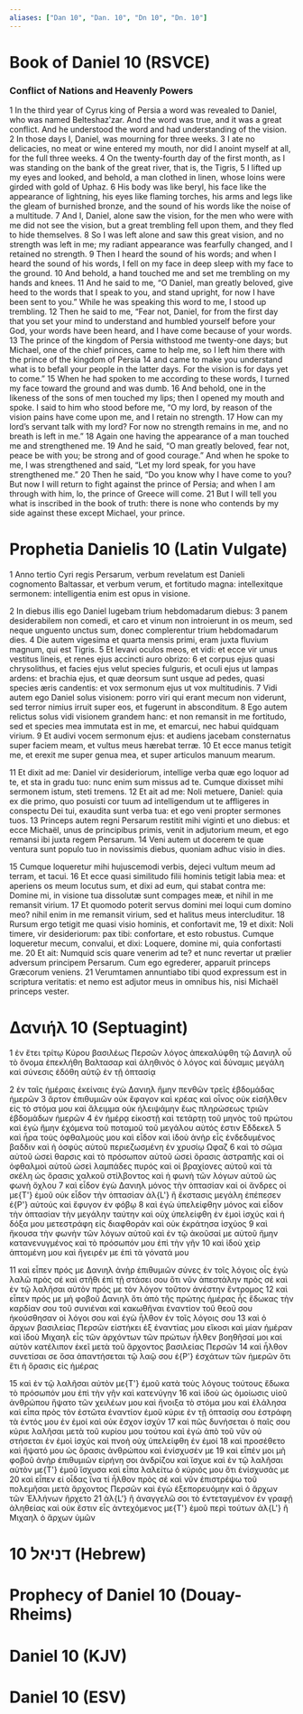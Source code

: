 ```yaml
---
aliases: ["Dan 10", "Dan. 10", "Dn 10", "Dn. 10"]
---
```



# Book of Daniel 10 (RSVCE)

### Conflict of Nations and Heavenly Powers
1 In the third year of Cyrus king of Persia a word was revealed to Daniel, who was named Belteshazʹzar. And the word was true, and it was a great conflict. And he understood the word and had understanding of the vision.
2 In those days I, Daniel, was mourning for three weeks.
3 I ate no delicacies, no meat or wine entered my mouth, nor did I anoint myself at all, for the full three weeks.
4 On the twenty-fourth day of the first month, as I was standing on the bank of the great river, that is, the Tigris,
5 I lifted up my eyes and looked, and behold, a man clothed in linen, whose loins were girded with gold of Uphaz.
6 His body was like beryl, his face like the appearance of lightning, his eyes like flaming torches, his arms and legs like the gleam of burnished bronze, and the sound of his words like the noise of a multitude.
7 And I, Daniel, alone saw the vision, for the men who were with me did not see the vision, but a great trembling fell upon them, and they fled to hide themselves.
8 So I was left alone and saw this great vision, and no strength was left in me; my radiant appearance was fearfully changed, and I retained no strength.
9 Then I heard the sound of his words; and when I heard the sound of his words, I fell on my face in deep sleep with my face to the ground.
10 And behold, a hand touched me and set me trembling on my hands and knees.
11 And he said to me, “O Daniel, man greatly beloved, give heed to the words that I speak to you, and stand upright, for now I have been sent to you.” While he was speaking this word to me, I stood up trembling.
12 Then he said to me, “Fear not, Daniel, for from the first day that you set your mind to understand and humbled yourself before your God, your words have been heard, and I have come because of your words.
13 The prince of the kingdom of Persia withstood me twenty-one days; but Michael, one of the chief princes, came to help me, so I left him there with the prince of the kingdom of Persia
14 and came to make you understand what is to befall your people in the latter days. For the vision is for days yet to come.”
15 When he had spoken to me according to these words, I turned my face toward the ground and was dumb.
16 And behold, one in the likeness of the sons of men touched my lips; then I opened my mouth and spoke. I said to him who stood before me, “O my lord, by reason of the vision pains have come upon me, and I retain no strength.
17 How can my lord’s servant talk with my lord? For now no strength remains in me, and no breath is left in me.”
18 Again one having the appearance of a man touched me and strengthened me.
19 And he said, “O man greatly beloved, fear not, peace be with you; be strong and of good courage.” And when he spoke to me, I was strengthened and said, “Let my lord speak, for you have strengthened me.”
20 Then he said, “Do you know why I have come to you? But now I will return to fight against the prince of Persia; and when I am through with him, lo, the prince of Greece will come.
21 But I will tell you what is inscribed in the book of truth: there is none who contends by my side against these except Michael, your prince.


# Prophetia Danielis 10 (Latin Vulgate)

1 Anno tertio Cyri regis Persarum, verbum revelatum est Danieli cognomento Baltassar, et verbum verum, et fortitudo magna: intellexitque sermonem: intelligentia enim est opus in visione.

2 In diebus illis ego Daniel lugebam trium hebdomadarum diebus:
3 panem desiderabilem non comedi, et caro et vinum non introierunt in os meum, sed neque unguento unctus sum, donec complerentur trium hebdomadarum dies.
4 Die autem vigesima et quarta mensis primi, eram juxta fluvium magnum, qui est Tigris.
5 Et levavi oculos meos, et vidi: et ecce vir unus vestitus lineis, et renes ejus accincti auro obrizo:
6 et corpus ejus quasi chrysolithus, et facies ejus velut species fulguris, et oculi ejus ut lampas ardens: et brachia ejus, et quæ deorsum sunt usque ad pedes, quasi species æris candentis: et vox sermonum ejus ut vox multitudinis.
7 Vidi autem ego Daniel solus visionem: porro viri qui erant mecum non viderunt, sed terror nimius irruit super eos, et fugerunt in absconditum.
8 Ego autem relictus solus vidi visionem grandem hanc: et non remansit in me fortitudo, sed et species mea immutata est in me, et emarcui, nec habui quidquam virium.
9 Et audivi vocem sermonum ejus: et audiens jacebam consternatus super faciem meam, et vultus meus hærebat terræ.
10 Et ecce manus tetigit me, et erexit me super genua mea, et super articulos manuum mearum.

11 Et dixit ad me: Daniel vir desideriorum, intellige verba quæ ego loquor ad te, et sta in gradu tuo: nunc enim sum missus ad te. Cumque dixisset mihi sermonem istum, steti tremens.
12 Et ait ad me: Noli metuere, Daniel: quia ex die primo, quo posuisti cor tuum ad intelligendum ut te affligeres in conspectu Dei tui, exaudita sunt verba tua: et ego veni propter sermones tuos.
13 Princeps autem regni Persarum restitit mihi viginti et uno diebus: et ecce Michaël, unus de principibus primis, venit in adjutorium meum, et ego remansi ibi juxta regem Persarum.
14 Veni autem ut docerem te quæ ventura sunt populo tuo in novissimis diebus, quoniam adhuc visio in dies.

15 Cumque loqueretur mihi hujuscemodi verbis, dejeci vultum meum ad terram, et tacui.
16 Et ecce quasi similitudo filii hominis tetigit labia mea: et aperiens os meum locutus sum, et dixi ad eum, qui stabat contra me: Domine mi, in visione tua dissolutæ sunt compages meæ, et nihil in me remansit virium.
17 Et quomodo poterit servus domini mei loqui cum domino meo? nihil enim in me remansit virium, sed et halitus meus intercluditur.
18 Rursum ergo tetigit me quasi visio hominis, et confortavit me,
19 et dixit: Noli timere, vir desideriorum: pax tibi: confortare, et esto robustus. Cumque loqueretur mecum, convalui, et dixi: Loquere, domine mi, quia confortasti me.
20 Et ait: Numquid scis quare venerim ad te? et nunc revertar ut prælier adversum principem Persarum. Cum ego egrederer, apparuit princeps Græcorum veniens.
21 Verumtamen annuntiabo tibi quod expressum est in scriptura veritatis: et nemo est adjutor meus in omnibus his, nisi Michaël princeps vester.


# Δανιήλ 10 (Septuagint)

1 ἐν ἔτει τρίτῳ Κύρου βασιλέως Περσῶν λόγος ἀπεκαλύφθη τῷ Δανιηλ οὗ τὸ ὄνομα ἐπεκλήθη Βαλτασαρ καὶ ἀληθινὸς ὁ λόγος καὶ δύναμις μεγάλη καὶ σύνεσις ἐδόθη αὐτῷ ἐν τῇ ὀπτασίᾳ

2 ἐν ταῖς ἡμέραις ἐκείναις ἐγὼ Δανιηλ ἤμην πενθῶν τρεῖς ἑβδομάδας ἡμερῶν
3 ἄρτον ἐπιθυμιῶν οὐκ ἔφαγον καὶ κρέας καὶ οἶνος οὐκ εἰσῆλθεν εἰς τὸ στόμα μου καὶ ἄλειμμα οὐκ ἠλειψάμην ἕως πληρώσεως τριῶν ἑβδομάδων ἡμερῶν
4 ἐν ἡμέρᾳ εἰκοστῇ καὶ τετάρτῃ τοῦ μηνὸς τοῦ πρώτου καὶ ἐγὼ ἤμην ἐχόμενα τοῦ ποταμοῦ τοῦ μεγάλου αὐτός ἐστιν Εδδεκελ
5 καὶ ἦρα τοὺς ὀφθαλμούς μου καὶ εἶδον καὶ ἰδοὺ ἀνὴρ εἷς ἐνδεδυμένος βαδδιν καὶ ἡ ὀσφὺς αὐτοῦ περιεζωσμένη ἐν χρυσίῳ Ωφαζ
6 καὶ τὸ σῶμα αὐτοῦ ὡσεὶ θαρσις καὶ τὸ πρόσωπον αὐτοῦ ὡσεὶ ὅρασις ἀστραπῆς καὶ οἱ ὀφθαλμοὶ αὐτοῦ ὡσεὶ λαμπάδες πυρός καὶ οἱ βραχίονες αὐτοῦ καὶ τὰ σκέλη ὡς ὅρασις χαλκοῦ στίλβοντος καὶ ἡ φωνὴ τῶν λόγων αὐτοῦ ὡς φωνὴ ὄχλου
7 καὶ εἶδον ἐγὼ Δανιηλ μόνος τὴν ὀπτασίαν καὶ οἱ ἄνδρες οἱ με{T'} ἐμοῦ οὐκ εἶδον τὴν ὀπτασίαν ἀλ{L'} ἢ ἔκστασις μεγάλη ἐπέπεσεν ἐ{P'} αὐτούς καὶ ἔφυγον ἐν φόβῳ
8 καὶ ἐγὼ ὑπελείφθην μόνος καὶ εἶδον τὴν ὀπτασίαν τὴν μεγάλην ταύτην καὶ οὐχ ὑπελείφθη ἐν ἐμοὶ ἰσχύς καὶ ἡ δόξα μου μετεστράφη εἰς διαφθοράν καὶ οὐκ ἐκράτησα ἰσχύος
9 καὶ ἤκουσα τὴν φωνὴν τῶν λόγων αὐτοῦ καὶ ἐν τῷ ἀκοῦσαί με αὐτοῦ ἤμην κατανενυγμένος καὶ τὸ πρόσωπόν μου ἐπὶ τὴν γῆν
10 καὶ ἰδοὺ χεὶρ ἁπτομένη μου καὶ ἤγειρέν με ἐπὶ τὰ γόνατά μου

11 καὶ εἶπεν πρός με Δανιηλ ἀνὴρ ἐπιθυμιῶν σύνες ἐν τοῖς λόγοις οἷς ἐγὼ λαλῶ πρὸς σέ καὶ στῆθι ἐπὶ τῇ στάσει σου ὅτι νῦν ἀπεστάλην πρὸς σέ καὶ ἐν τῷ λαλῆσαι αὐτὸν πρός με τὸν λόγον τοῦτον ἀνέστην ἔντρομος
12 καὶ εἶπεν πρός με μὴ φοβοῦ Δανιηλ ὅτι ἀπὸ τῆς πρώτης ἡμέρας ἧς ἔδωκας τὴν καρδίαν σου τοῦ συνιέναι καὶ κακωθῆναι ἐναντίον τοῦ θεοῦ σου ἠκούσθησαν οἱ λόγοι σου καὶ ἐγὼ ἦλθον ἐν τοῖς λόγοις σου
13 καὶ ὁ ἄρχων βασιλείας Περσῶν εἱστήκει ἐξ ἐναντίας μου εἴκοσι καὶ μίαν ἡμέραν καὶ ἰδοὺ Μιχαηλ εἷς τῶν ἀρχόντων τῶν πρώτων ἦλθεν βοηθῆσαί μοι καὶ αὐτὸν κατέλιπον ἐκεῖ μετὰ τοῦ ἄρχοντος βασιλείας Περσῶν
14 καὶ ἦλθον συνετίσαι σε ὅσα ἀπαντήσεται τῷ λαῷ σου ἐ{P'} ἐσχάτων τῶν ἡμερῶν ὅτι ἔτι ἡ ὅρασις εἰς ἡμέρας

15 καὶ ἐν τῷ λαλῆσαι αὐτὸν με{T'} ἐμοῦ κατὰ τοὺς λόγους τούτους ἔδωκα τὸ πρόσωπόν μου ἐπὶ τὴν γῆν καὶ κατενύγην
16 καὶ ἰδοὺ ὡς ὁμοίωσις υἱοῦ ἀνθρώπου ἥψατο τῶν χειλέων μου καὶ ἤνοιξα τὸ στόμα μου καὶ ἐλάλησα καὶ εἶπα πρὸς τὸν ἑστῶτα ἐναντίον ἐμοῦ κύριε ἐν τῇ ὀπτασίᾳ σου ἐστράφη τὰ ἐντός μου ἐν ἐμοί καὶ οὐκ ἔσχον ἰσχύν
17 καὶ πῶς δυνήσεται ὁ παῖς σου κύριε λαλῆσαι μετὰ τοῦ κυρίου μου τούτου καὶ ἐγὼ ἀπὸ τοῦ νῦν οὐ στήσεται ἐν ἐμοὶ ἰσχύς καὶ πνοὴ οὐχ ὑπελείφθη ἐν ἐμοί
18 καὶ προσέθετο καὶ ἥψατό μου ὡς ὅρασις ἀνθρώπου καὶ ἐνίσχυσέν με
19 καὶ εἶπέν μοι μὴ φοβοῦ ἀνὴρ ἐπιθυμιῶν εἰρήνη σοι ἀνδρίζου καὶ ἴσχυε καὶ ἐν τῷ λαλῆσαι αὐτὸν με{T'} ἐμοῦ ἴσχυσα καὶ εἶπα λαλείτω ὁ κύριός μου ὅτι ἐνίσχυσάς με
20 καὶ εἶπεν εἰ οἶδας ἵνα τί ἦλθον πρὸς σέ καὶ νῦν ἐπιστρέψω τοῦ πολεμῆσαι μετὰ ἄρχοντος Περσῶν καὶ ἐγὼ ἐξεπορευόμην καὶ ὁ ἄρχων τῶν Ἑλλήνων ἤρχετο
21 ἀλ{L'} ἢ ἀναγγελῶ σοι τὸ ἐντεταγμένον ἐν γραφῇ ἀληθείας καὶ οὐκ ἔστιν εἷς ἀντεχόμενος με{T'} ἐμοῦ περὶ τούτων ἀλ{L'} ἢ Μιχαηλ ὁ ἄρχων ὑμῶν


# 10 דניאל (Hebrew)


# Prophecy of Daniel 10 (Douay-Rheims)


# Daniel 10 (KJV)


# Daniel 10 (ESV)

